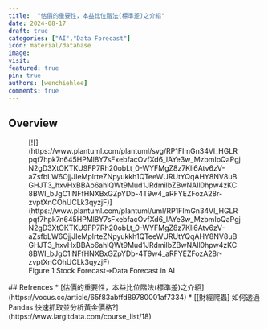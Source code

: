 ```yaml
---
title:  "估價的重要性，本益比位階法(標準差)之介紹"
date: 2024-08-17
draft: true
categories: ["AI","Data Forecast"]
icon: material/database
image:
visit:
featured: true
pin: true
authors: [wenchiehlee]
comments: true
---
```


## Overview

<figure markdown="span">
[![](https://www.plantuml.com/plantuml/svg/RP1FImGn34Vl_HGLRpqf7hpk7n645HPMl8Y7sFxebfacOvfXd6_lAYe3w_MzbmIoQaPgjN2gD3XtOKTKU9FP7Rh20obLt_0-WYFMgZ8z7Kli6Atv6zV-aZsfbLW6OjjJIeMplrteZNpyukkh1QTeeWURUtYQqAHY8NV8uBGHJT3_hxvHxBBAo6ahlQWt9Mud1JRdmilbZBwNAIl0hpw4zKC8BWI_bJgC1lNFfHNXBxGZpYDb-4T9w4_aRFYEZFozA28r-zvptXnCOhUCLk3qyzjF)](https://www.plantuml.com/plantuml/uml/RP1FImGn34Vl_HGLRpqf7hpk7n645HPMl8Y7sFxebfacOvfXd6_lAYe3w_MzbmIoQaPgjN2gD3XtOKTKU9FP7Rh20obLt_0-WYFMgZ8z7Kli6Atv6zV-aZsfbLW6OjjJIeMplrteZNpyukkh1QTeeWURUtYQqAHY8NV8uBGHJT3_hxvHxBBAo6ahlQWt9Mud1JRdmilbZBwNAIl0hpw4zKC8BWI_bJgC1lNFfHNXBxGZpYDb-4T9w4_aRFYEZFozA28r-zvptXnCOhUCLk3qyzjF)
  <figcaption>Figure 1 Stock Forecast->Data Forecast in AI</figcaption>
</figure>
## Refrences
* [估價的重要性，本益比位階法(標準差)之介紹](https://vocus.cc/article/65f83abffd89780001af7334)
* [[財經爬蟲] 如何透過Pandas 快速抓取並分析黃金價格?](https://www.largitdata.com/course_list/18)